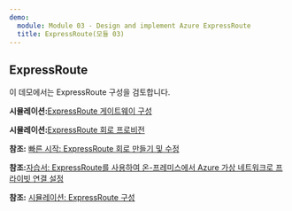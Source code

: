 ```yaml
---
demo:
  module: Module 03 - Design and implement Azure ExpressRoute
  title: ExpressRoute(모듈 03)
---
```

## ExpressRoute

이 데모에서는 ExpressRoute 구성을 검토합니다.

**시뮬레이션:**[ExpressRoute 게이트웨이 구성](https://mslabs.cloudguides.com/guides/AZ-700%20Lab%20Simulation%20-%20Configure%20an%20ExpressRoute%20gateway)

**시뮬레이션:**[ExpressRoute 회로 프로비전](https://mslabs.cloudguides.com/guides/AZ-700%20Lab%20Simulation%20-%20Provision%20an%20ExpressRoute%20circuit)

**참조:** [빠른 시작: ExpressRoute 회로 만들기 및 수정](https://learn.microsoft.com/azure/expressroute/expressroute-howto-circuit-portal-resource-manager)

**참조:**[자습서: ExpressRoute를 사용하여 온-프레미스에서 Azure 가상 네트워크로 프라이빗 연결 설정](https://learn.microsoft.com/azure/expressroute/configure-expressroute-private-peering)

**참조:** [시뮬레이션: ExpressRoute 구성](https://mslabs.cloudguides.com/guides/AZ-700%20Lab%20Simulation%20-%20Configure%20an%20ExpressRoute%20gateway)
